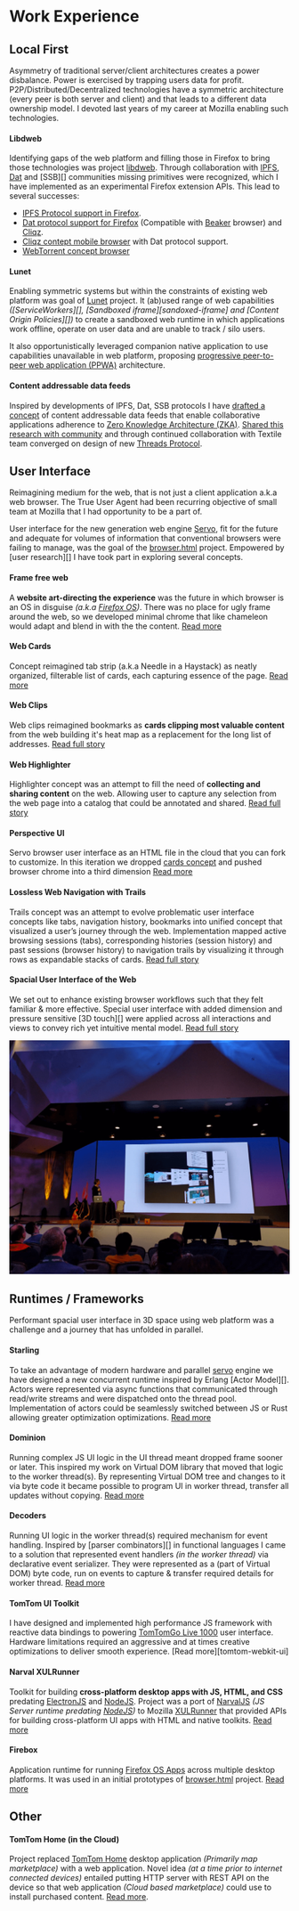 # Work Experience

## Local First

Asymmetry of traditional server/client architectures creates a power disbalance. Power is exercised by trapping users data for profit. P2P/Distributed/Decentralized technologies have a symmetric architecture (every peer is both server and client) and that leads to a different data ownership model. I devoted last years of my career at Mozilla enabling such technologies.  

#### Libdweb

Identifying gaps of the web platform and filling those in Firefox to bring those technologies was project [libdweb][]. Through collaboration with [IPFS][], [Dat][] and [SSB][] communities missing primitives were recognized, which I have implemented as an experimental Firefox extension APIs. This lead to several successes:

- [IPFS Protocol support in Firefox](./libdweb/ipfs).
- [Dat protocol support for Firefox](./libdweb/dat) (Compatible with [Beaker][] browser) and [Cliqz][]. 
- [Cliqz contept mobile browser](./libdweb/dat-mobile) with Dat protocol support.
- [WebTorrent concept browser](./libdweb/wtp)

#### Lunet

Enabling symmetric systems but within the constraints of existing web platform was goal of [Lunet][] project. It (ab)used range of web capabilities _([ServiceWorkers][], [Sandboxed iframe][sandoxed-iframe] and [Content Origin Policies][])_ to create a sandboxed web runtime in which applications work offline, operate on user data and are unable to track / silo users. 

It also opportunistically leveraged companion native application to use capabilities unavailable in web platform, proposing [progressive peer-to-peer web application (PPWA)][PPWA] architecture.

#### Content addressable data feeds

Inspired by developments of IPFS, Dat, SSB protocols I have [drafted a concept](./ipdf) of content addressable data feeds that enable collaborative applications adherence to [Zero Knowledge Architecture (ZKA)][ZKA]. [Shared this research with community][ipfs-camp-ipdf] and through continued collaboration with Textile team converged on design of new [Threads Protocol][threads_v2].

## User Interface

Reimagining medium for the web, that is not just a client application a.k.a web browser. The True User Agent had been recurring objective of small team at Mozilla that I had opportunity to be a part of.


User interface for the new generation web engine [Servo][], fit for the future and adequate for volumes of information that conventional browsers were failing to manage, was the goal of the [browser.html][] project. Empowered by [user research][] I have took part in exploring several concepts.

#### Frame free web

A **website art-directing the experience** was the future in which browser is an OS in disguise _(a.k.a [Firefox OS][])_. There was no place for ugly frame around the web, so we developed minimal chrome that like chameleon would adapt and blend in with the the content. [Read more][Frame free web]

#### Web Cards

Concept reimagined tab strip (a.k.a Needle in a Haystack) as neatly organized, filterable list of cards, each capturing essence of the page. [Read more][Web Cards]

#### Web Clips

Web clips reimagined bookmarks as **cards clipping most valuable content** from the web building it's heat map as a replacement for the long list of addresses. [Read full story][Web Clips]

#### Web Highlighter

Highlighter concept was an attempt to fill the need of **collecting and sharing content** on the web. Allowing user to capture any selection from the web page into a catalog that could be annotated and shared. [Read full story][Web Highlighter]

#### Perspective UI

Servo browser user interface as an HTML file in the cloud that you can fork to customize. In this iteration we dropped [cards concept][web cards] and pushed browser chrome into a third dimension [Read more][Perspective UI]

#### Lossless Web Navigation with Trails

Trails concept was an attempt to evolve problematic user interface concepts like tabs, navigation history, bookmarks into unified concept that visualized a user’s journey through the web. Implementation mapped active browsing sessions (tabs), corresponding histories (session history) and past sessions (browser history) to navigation trails by visualizing it through rows  as expandable stacks of cards. [Read full story](https://medium.freecodecamp.org/lossless-web-navigation-with-trails-9cd48c0abb56)

#### Spacial User Interface of the Web

We set out to enhance existing browser workflows such that they felt familiar & more effective. Special user interface with added dimension and pressure sensitive [3D touch][] were applied across all interactions and views to convey rich yet intuitive mental model. [Read full story](https://medium.com/free-code-camp/lossless-web-navigation-spatial-model-37f83438201d)

![](./present-browserhtml.png)



## Runtimes / Frameworks

Performant spacial user interface in 3D space using web platform was a challenge and a journey that has unfolded in parallel.

#### Starling

To take an advantage of modern hardware and parallel [servo][] engine we have designed a new concurrent runtime inspired by Erlang [Actor Model][]. Actors were represented via async functions that communicated through read/write streams and were dispatched onto the thread pool. Implementation of actors could be seamlessly switched between JS or Rust allowing greater optimization optimizations. [Read more][starling]

#### Dominion

Running complex JS UI logic in the UI thread meant dropped frame sooner or later. This inspired my work on Virtual DOM library that moved that logic to the worker thread(s). By representing Virtual DOM tree and changes to it via byte code it became possible to program UI in worker thread, transfer all updates without copying.  [Read more][dominion]

#### Decoders

Running UI logic in the worker thread(s) required mechanism for event handling. Inspired by [parser combinators][] in functional languages I came to a solution that represented event handlers _(in the worker thread)_ via declarative event serializer. They were represented as a (part of Virtual DOM) byte code, run on events to capture & transfer required details for worker thread. [Read more][decoders]

#### TomTom UI Toolkit

I have designed and implemented high performance JS framework with reactive data bindings to powering [TomTomGo Live 1000][] user interface. Hardware limitations required an aggressive and at times creative optimizations to deliver smooth experience. [Read more][tomtom-webkit-ui]

#### Narval XULRunner

Toolkit for building **cross-platform desktop apps with JS, HTML, and CSS** predating [ElectronJS][] and [NodeJS][]. Project was a port of [NarvalJS][] _(JS Server runtime predating [NodeJS][])_ to Mozilla [XULRunner][] that provided APIs for building cross-platform UI apps with HTML and native toolkits. [Read more][narwal-xulrunner]

#### Firebox

Application runtime for running [Firefox OS Apps][firefoxos-apps] across multiple desktop platforms. It was used in an initial prototypes of [browser.html][] project. [Read more][firebox]

## Other

#### TomTom Home (in the Cloud)

Project replaced [TomTom Home][tomtom-home] desktop application _(Primarily map marketplace)_ with a web application. Novel idea _(at a time prior to internet connected devices)_ entailed putting HTTP server with REST API on the device so that web application _(Cloud based marketplace)_ could use to install purchased content. [Read more][tomtom-home-cloud].



[libdweb]:https://github.com/mozilla/libdweb "Experimental web-extension APIs for implementing P2P systems"
[Beaker]:https://beakerbrowser.com/ "Experimental browser fo the peer-to-peer Web"
[Cliqz]:https://cliqz.com/en/
[PPWA]:./ppwa "Progressive peer-to-peer web applications (PPWA)"
[ipfs-camp-ipdf]:https://www.youtube.com/watch?v=KBwR0I7i4Wg&feature=youtu.be
[threads_v2]:https://blog.textile.io/introducing-textiles-threads-protocol/
[Lunet]:./lunet
[Perspective UI]:./perspective-ui
[Web Cards]:./web-cards
[Frame free Web]:./frame-free-web
[Web Clips]:./web-clips
[Web Highlighter]:./web-highlighter
[spacial web ui]:./spacial-web-ui

[ZKA]:https://medium.com/@vixentael/zero-knowledge-architectures-for-mobile-applications-b00a231fda75 "Zero Knowledge Architecture (ZKA)"
[IPFS]:https://ipfs.io/
[Dat]:https://dat.foundation/

[Servo]:https://servo.org/ "Servo is a modern, high-performance browser engine"

[Firefox OS]:https://en.wikipedia.org/wiki/Firefox_OS
[starling]: ./starling
[dominion]:./dominion
[decoders]:./decoders
[iPhone 3G]:https://en.wikipedia.org/wiki/IPhone_3G
[TomTomGo Live 1000]:https://www.engadget.com/2010/04/27/tomtom-go-1000-live-to-offer-capacitive-touchscreen-webkit-brow/
[ElectronJS]: https://electronjs.org/
[NodeJS]:https://nodejs.org/
[XULRunner]:https://en.wikipedia.org/wiki/XULRunner
[NarvalJS]:./narvaljs
[narwal-xulrunner]: ./narwal-xulrunner
[firefoxos-apps]:https://developer.mozilla.org/en-US/Marketplace/Options/Packaged_apps
[browser.html]:./browserhtml
[firebox]: ./firebox
[tomtom-home]:http://us.support.tomtom.com/app/answers/detail/a_id/5122/~/installing-tomtom-home
[tomtom-home-cloud]:./tomtom-home-cloud